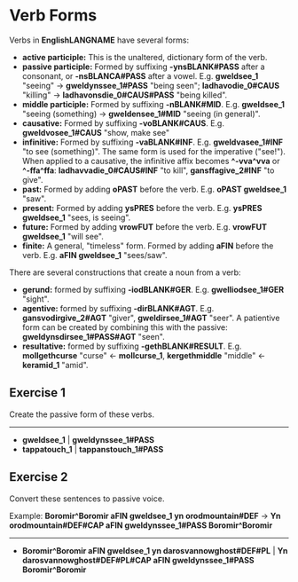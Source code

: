 # Verb Forms

Verbs in __<x-out>English<x-src>LANGNAME</x-src></x-out>__ have several forms:

- **active participle:** This is the unaltered, dictionary form of the verb.
- **passive participle:** Formed by suffixing __<x-out>-yns<x-src>BLANK#PASS</x-src></x-out>__ after a consonant, or __<x-out>-ns<x-src>BLANCA#PASS</x-src></x-out>__ after a vowel. E.g. __<x-out>gweld<x-src>see_1</x-src></x-out>__ "seeing" &rarr; __<x-out>gweldyns<x-src>see_1#PASS</x-src></x-out>__ "being seen"; __<x-out>ladhavo<x-src>die_0#CAUS</x-src></x-out>__ "killing" &rarr; __<x-out>ladhavons<x-src>die_0#CAUS#PASS</x-src></x-out>__ "being killed".
- **middle participle:** Formed by suffixing __<x-out>-n<x-src>BLANK#MID</x-src></x-out>__. E.g. __<x-out>gweld<x-src>see_1</x-src></x-out>__ "seeing (something) &rarr; __<x-out>gwelden<x-src>see_1#MID</x-src></x-out>__ "seeing (in general)".
- **causative:** Formed by suffixing __<x-out>-vo<x-src>BLANK#CAUS</x-src></x-out>__. E.g. __<x-out>gweldvo<x-src>see_1#CAUS</x-src></x-out>__ "show, make see"
- **infinitive:** Formed by suffixing __<x-out>-va<x-src>BLANK#INF</x-src></x-out>__. E.g. __<x-out>gweldva<x-src>see_1#INF</x-src></x-out>__ "to see (something)". The same form is used for the imperative ("see!").
  When applied to a causative, the infinitive affix becomes __<x-out><x-src>^</x-src></x-out>-<x-out>vva<x-src>^vva</x-src></x-out>__ or __<x-out><x-src>^</x-src></x-out>-<x-out>ffa<x-src>^ffa</x-src></x-out>__: __<x-out>ladhavva<x-src>die_0#CAUS#INF</x-src></x-out>__ "to kill", __<x-out>gansffa<x-src>give_2#INF</x-src></x-out>__ "to give".
- **past:** Formed by adding __<x-out>o<x-src>PAST</x-src></x-out>__ before the verb. E.g. __<x-out>o<x-src>PAST</x-src></x-out> <x-out>gweld<x-src>see_1</x-src></x-out>__ "saw".
- **present:** Formed by adding __<x-out>ys<x-src>PRES</x-src></x-out>__ before the verb. E.g. __<x-out>ys<x-src>PRES</x-src></x-out> <x-out>gweld<x-src>see_1</x-src></x-out>__ "sees, is seeing".
- **future:** Formed by adding __<x-out>vrow<x-src>FUT</x-src></x-out>__ before the verb. E.g. __<x-out>vrow<x-src>FUT</x-src></x-out> <x-out>gweld<x-src>see_1</x-src></x-out>__ "will see".
- **finite:** A general, "timeless" form. Formed by adding __<x-out>a<x-src>FIN</x-src></x-out>__ before the verb. E.g. __<x-out>a<x-src>FIN</x-src></x-out> <x-out>gweld<x-src>see_1</x-src></x-out>__ "sees/saw".

There are several constructions that create a noun from a verb:

- **gerund:** formed by suffixing __<x-out>-iod<x-src>BLANK#GER</x-src></x-out>__. E.g. __<x-out>gwelliod<x-src>see_1#GER</x-src></x-out>__ "sight".
- **agentive:** formed by suffixing __<x-out>-dir<x-src>BLANK#AGT</x-src></x-out>__. E.g. __<x-out>gansvodir<x-src>give_2#AGT</x-src></x-out>__ "giver", __<x-out>gweldir<x-src>see_1#AGT</x-src></x-out>__ "seer". A patientive form can be created by combining this with the passive: __<x-out>gweldynsdir<x-src>see_1#PASS#AGT</x-src></x-out>__ "seen".
- **resultative:** formed by suffixing __<x-out>-geth<x-src>BLANK#RESULT</x-src></x-out>__. E.g. __<x-out>mollgeth<x-src>curse</x-src></x-out>__ "curse" &larr; __<x-out>moll<x-src>curse_1</x-src></x-out>__, __<x-out>kergeth<x-src>middle</x-src></x-out>__ "middle" &larr; __<x-out>ker<x-src>amid_1</x-src></x-out>__ "amid".

<div class="exercise">

## Exercise 1

Create the passive form of these verbs.

---

- __<x-out>gweld<x-src>see_1</x-src></x-out>__ | __<x-out>gweldyns<x-src>see_1#PASS</x-src></x-out>__
- __<x-out>tappa<x-src>touch_1</x-src></x-out>__ | __<x-out>tappans<x-src>touch_1#PASS</x-src></x-out>__

</div>

<div class="exercise">

## Exercise 2

Convert these sentences to passive voice.

Example: __<x-out>Boromir<x-src>^Boromir</x-src></x-out> <x-out>a<x-src>FIN</x-src></x-out> <x-out>gweld<x-src>see_1</x-src></x-out> <x-out>yn orod<x-src>mountain#DEF</x-src></x-out>__ &rarr; __<x-out>Yn orod<x-src>mountain#DEF#CAP</x-src></x-out> <x-out>a<x-src>FIN</x-src></x-out> <x-out>gweldyns<x-src>see_1#PASS</x-src></x-out> <x-out>Boromir<x-src>^Boromir</x-src></x-out>__

---

- __<x-out>Boromir<x-src>^Boromir</x-src></x-out> <x-out>a<x-src>FIN</x-src></x-out> <x-out>gweld<x-src>see_1</x-src></x-out> <x-out>yn darosvannow<x-src>ghost#DEF#PL</x-src></x-out>__ | __<x-out>Yn darosvannow<x-src>ghost#DEF#PL#CAP</x-src></x-out> <x-out>a<x-src>FIN</x-src></x-out> <x-out>gweldyns<x-src>see_1#PASS</x-src></x-out> <x-out>Boromir<x-src>^Boromir</x-src></x-out>__

</div>